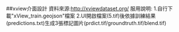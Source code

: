 ##xview介面設計
資料來源:http://xviewdataset.org/
服用說明:
1.自行下載"xView_train.geojson"檔案
2.UI開啟檔案(5.tif)後依據訓練結果(predictions.txt)生成3張標記圖片(prdict.tif/groundtruth.tif/blend.tif)
